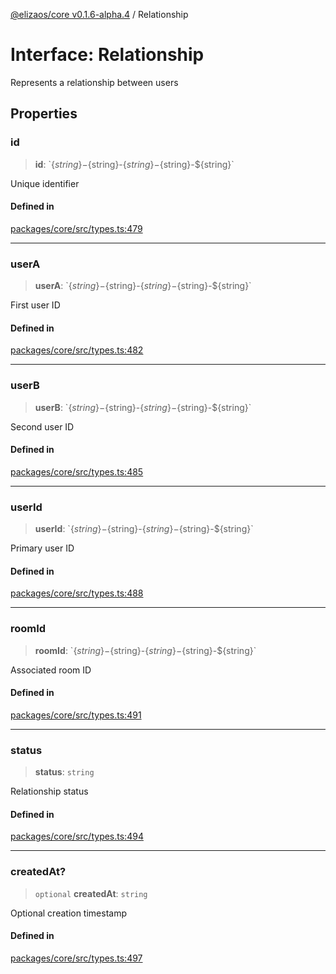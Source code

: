 [@elizaos/core v0.1.6-alpha.4](../index.md) / Relationship

# Interface: Relationship

Represents a relationship between users

## Properties

### id

> **id**: \`$\{string\}-$\{string\}-$\{string\}-$\{string\}-$\{string\}\`

Unique identifier

#### Defined in

[packages/core/src/types.ts:479](https://github.com/elizaos/eliza/blob/main/packages/core/src/types.ts#L479)

---

### userA

> **userA**: \`$\{string\}-$\{string\}-$\{string\}-$\{string\}-$\{string\}\`

First user ID

#### Defined in

[packages/core/src/types.ts:482](https://github.com/elizaos/eliza/blob/main/packages/core/src/types.ts#L482)

---

### userB

> **userB**: \`$\{string\}-$\{string\}-$\{string\}-$\{string\}-$\{string\}\`

Second user ID

#### Defined in

[packages/core/src/types.ts:485](https://github.com/elizaos/eliza/blob/main/packages/core/src/types.ts#L485)

---

### userId

> **userId**: \`$\{string\}-$\{string\}-$\{string\}-$\{string\}-$\{string\}\`

Primary user ID

#### Defined in

[packages/core/src/types.ts:488](https://github.com/elizaos/eliza/blob/main/packages/core/src/types.ts#L488)

---

### roomId

> **roomId**: \`$\{string\}-$\{string\}-$\{string\}-$\{string\}-$\{string\}\`

Associated room ID

#### Defined in

[packages/core/src/types.ts:491](https://github.com/elizaos/eliza/blob/main/packages/core/src/types.ts#L491)

---

### status

> **status**: `string`

Relationship status

#### Defined in

[packages/core/src/types.ts:494](https://github.com/elizaos/eliza/blob/main/packages/core/src/types.ts#L494)

---

### createdAt?

> `optional` **createdAt**: `string`

Optional creation timestamp

#### Defined in

[packages/core/src/types.ts:497](https://github.com/elizaos/eliza/blob/main/packages/core/src/types.ts#L497)
